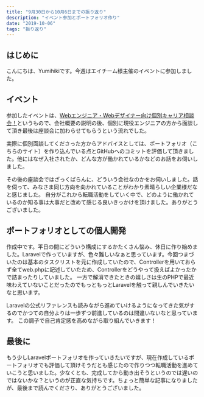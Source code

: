 ```yaml
---
title: "9月30日から10月6日までの振り返り"
description: "イベント参加とポートフォリオ作り"
date: "2019-10-06"
tags: "振り返り"
---
```


## はじめに

こんにちは、Yumihikiです。今週はエイチーム様主催のイベントに参加しました。

## イベント

参加したイベントは、[Webエンジニア・Webデザイナー向け個別キャリア相談会！](https://ateam.connpass.com/event/143980/)というもので、会社概要の説明の後、個別に現役エンジニアの方から面談して頂き最後は座談会に加わらせてもらうという流れでした。

実際に個別面談してくださった方からアドバイスとしては、ポートフォリオ（こちらのサイト）を作り込んでいる点とGitHubへのコミットを評価して頂きました。他にはなぜ入社されたか、どんな方が働かれているかなどのお話をお伺いしました。

その後の座談会ではざっくばらんに、どういう会社なのかをお伺いしました。話を伺って、みなさま同じ方向を向かれていることがわかり素晴らしい企業様だなと感じました。
自分がこれから転職活動をしていく中で、どのように働かれているのか知る事は大事だと改めて感じる良いきっかけを頂けました。ありがとうございました。

## ポートフォリオとしての個人開発

作成中です。平日の間にどういう構成にするかたくさん悩み、休日に作り始めました。Laravelで作っていますが、色々難しいなぁと思っています。今回つまづいたのは基本のタスクリストを元に作成していたので、Controllerを用いておらず全てweb.phpに記述していたため、Controllerをどうやって扱えばよかったかで詰まったりしていました。
一方で解消できたときの嬉しさは生のPHPで最近味わえていないことだったのでもっともっとLaravelを触って親しんでいきたいなと思います。

Laravelの公式リファレンスも読みながら進めていけるようになってきた気がするのでかつての自分よりは一歩ずつ前進しているのは間違いないなと思っています。
この調子で自己肯定感を高めながら取り組んでいきます！

## 最後に

もう少しLaravelポートフォリオを作っていきたいですが、現在作成しているポートフォリオでも評価して頂けそうだとも感じたので作りつつ転職活動を進めていこうと思いました。少なくとも、完成してから動き出そうというのでは遅いのではないかな？というのが正直な気持ちです。ちょっと簡単な記事になりましたが、最後まで読んでくださり、ありがとうございました。
